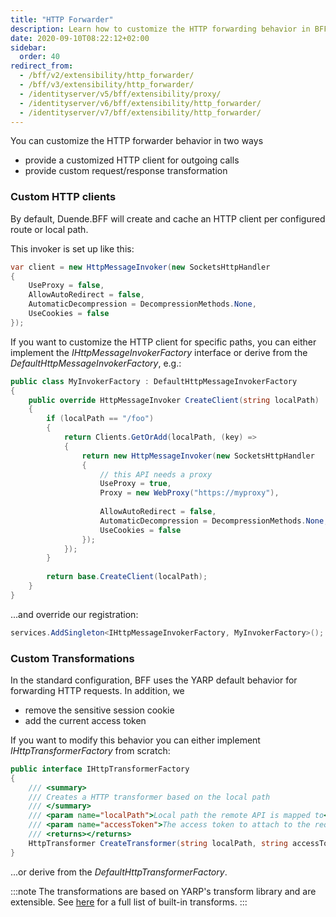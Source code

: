 ```yaml
---
title: "HTTP Forwarder"
description: Learn how to customize the HTTP forwarding behavior in BFF by providing custom HTTP clients and request/response transformations
date: 2020-09-10T08:22:12+02:00
sidebar:
  order: 40
redirect_from:
  - /bff/v2/extensibility/http_forwarder/
  - /bff/v3/extensibility/http_forwarder/
  - /identityserver/v5/bff/extensibility/proxy/
  - /identityserver/v6/bff/extensibility/http_forwarder/
  - /identityserver/v7/bff/extensibility/http_forwarder/
---
```


You can customize the HTTP forwarder behavior in two ways

* provide a customized HTTP client for outgoing calls
* provide custom request/response transformation

### Custom HTTP clients
By default, Duende.BFF will create and cache an HTTP client per configured route or local path.

This invoker is set up like this:

```cs
var client = new HttpMessageInvoker(new SocketsHttpHandler
{
    UseProxy = false,
    AllowAutoRedirect = false,
    AutomaticDecompression = DecompressionMethods.None,
    UseCookies = false
});
```

If you want to customize the HTTP client for specific paths, you can either implement the *IHttpMessageInvokerFactory* interface or derive from the *DefaultHttpMessageInvokerFactory*, e.g.:

```cs
public class MyInvokerFactory : DefaultHttpMessageInvokerFactory
{
    public override HttpMessageInvoker CreateClient(string localPath)
    {
        if (localPath == "/foo")
        {
            return Clients.GetOrAdd(localPath, (key) =>
            {
                return new HttpMessageInvoker(new SocketsHttpHandler
                {
                    // this API needs a proxy
                    UseProxy = true,
                    Proxy = new WebProxy("https://myproxy"),
                    
                    AllowAutoRedirect = false,
                    AutomaticDecompression = DecompressionMethods.None,
                    UseCookies = false
                });
            });
        }
        
        return base.CreateClient(localPath);
    }
}
```

...and override our registration:

```cs
services.AddSingleton<IHttpMessageInvokerFactory, MyInvokerFactory>();
```

### Custom Transformations
In the standard configuration, BFF uses the YARP default behavior for forwarding HTTP requests. In addition, we

* remove the sensitive session cookie
* add the current access token

If you want to modify this behavior you can either implement *IHttpTransformerFactory* from scratch: 

```cs
public interface IHttpTransformerFactory
{
    /// <summary>
    /// Creates a HTTP transformer based on the local path
    /// </summary>
    /// <param name="localPath">Local path the remote API is mapped to</param>
    /// <param name="accessToken">The access token to attach to the request (if present)</param>
    /// <returns></returns>
    HttpTransformer CreateTransformer(string localPath, string accessToken = null);
}
```

...or derive from the *DefaultHttpTransformerFactory*.

:::note
The transformations are based on YARP's transform library and are extensible. See [here](https://microsoft.github.io/reverse-proxy/articles/transforms.html) for a full list of built-in transforms.
:::
